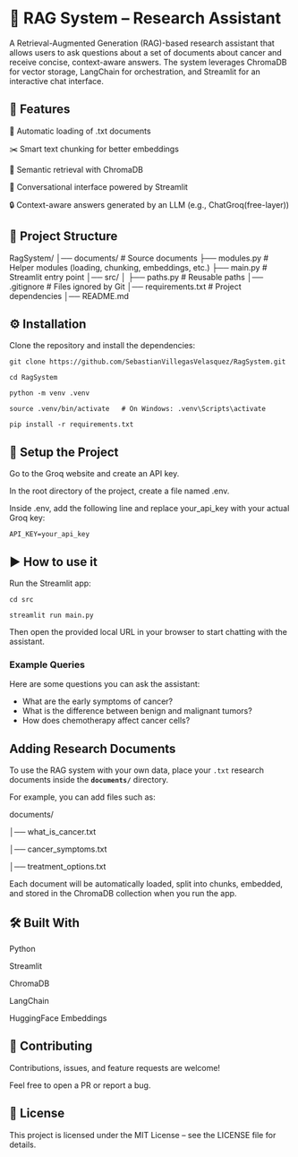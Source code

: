 # 📘 RAG System – Research Assistant

A Retrieval-Augmented Generation (RAG)-based research assistant that allows users to ask questions about a set of documents about cancer and receive concise, context-aware answers.
The system leverages ChromaDB for vector storage, LangChain for orchestration, and Streamlit for an interactive chat interface.

## 🚀 Features

📂 Automatic loading of .txt documents

✂️ Smart text chunking for better embeddings

🧠 Semantic retrieval with ChromaDB

💬 Conversational interface powered by Streamlit

🔒 Context-aware answers generated by an LLM (e.g., ChatGroq(free-layer))

## 📂 Project Structure

RagSystem/ 
│── documents/             # Source documents
├── modules.py             # Helper modules (loading, chunking, embeddings, etc.)
├── main.py                # Streamlit entry point
│── src/
│   ├── paths.py           # Reusable paths
│── .gitignore             # Files ignored by Git
│── requirements.txt       # Project dependencies
│── README.md

## ⚙️ Installation

Clone the repository and install the dependencies:

`git clone https://github.com/SebastianVillegasVelasquez/RagSystem.git`

`cd RagSystem`

`python -m venv .venv`

`source .venv/bin/activate   # On Windows: .venv\Scripts\activate`

`pip install -r requirements.txt`

## 🔑 Setup the Project

Go to the Groq website
and create an API key.

In the root directory of the project, create a file named .env.

Inside .env, add the following line and replace your_api_key with your actual Groq key:

`API_KEY=your_api_key`


## ▶️ How to use it

Run the Streamlit app:

`cd src`

`streamlit run main.py`


Then open the provided local URL in your browser to start chatting with the assistant.

### Example Queries
Here are some questions you can ask the assistant:

- What are the early symptoms of cancer?
- What is the difference between benign and malignant tumors?
- How does chemotherapy affect cancer cells?

## Adding Research Documents

To use the RAG system with your own data, place your `.txt` research documents inside the **`documents/`** directory.

For example, you can add files such as:

documents/

│── what_is_cancer.txt

│── cancer_symptoms.txt

│── treatment_options.txt

Each document will be automatically loaded, split into chunks, embedded, and stored in the ChromaDB collection when you run the app.


## 🛠️ Built With

Python

Streamlit

ChromaDB

LangChain

HuggingFace Embeddings

## 🤝 Contributing

Contributions, issues, and feature requests are welcome!

Feel free to open a PR or report a bug.

## 📜 License

This project is licensed under the MIT License – see the LICENSE
 file for details.
